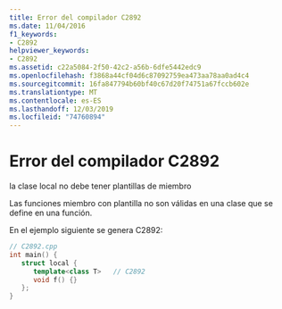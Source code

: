 ```yaml
---
title: Error del compilador C2892
ms.date: 11/04/2016
f1_keywords:
- C2892
helpviewer_keywords:
- C2892
ms.assetid: c22a5084-2f50-42c2-a56b-6dfe5442edc9
ms.openlocfilehash: f3868a44cf04d6c87092759ea473aa78aa0ad4c4
ms.sourcegitcommit: 16fa847794b60bf40c67d20f74751a67fccb602e
ms.translationtype: MT
ms.contentlocale: es-ES
ms.lasthandoff: 12/03/2019
ms.locfileid: "74760894"
---
```

# <a name="compiler-error-c2892"></a>Error del compilador C2892

la clase local no debe tener plantillas de miembro

Las funciones miembro con plantilla no son válidas en una clase que se define en una función.

En el ejemplo siguiente se genera C2892:

```cpp
// C2892.cpp
int main() {
   struct local {
      template<class T>   // C2892
      void f() {}
   };
}
```
